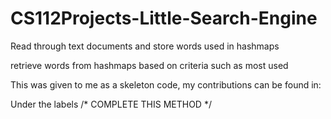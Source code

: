 # CS112Projects-Little-Search-Engine
Read through text documents and store words used in hashmaps

retrieve words from hashmaps based on criteria such as most used

This was given to me as a skeleton code, my contributions can be found in:

Under the labels /* COMPLETE THIS METHOD */
